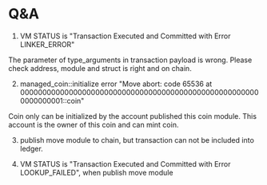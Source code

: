 # Q&A

1. VM STATUS is "Transaction Executed and Committed with Error LINKER_ERROR"

The parameter of type_arguments in transaction payload is wrong. Please check address, module and struct is right and on chain.

2. managed_coin::initialize error "Move abort: code 65536 at 0000000000000000000000000000000000000000000000000000000000000001::coin"

Coin only can be initialized by the account published this coin module. This account is the owner of this coin and can mint coin.

3. publish move module to chain, but transaction can not be included into ledger.


4. VM STATUS is "Transaction Executed and Committed with Error LOOKUP_FAILED", when publish move module

